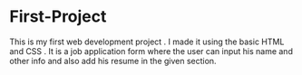 # First-Project
This is my first web development project . I made it using the basic HTML and CSS . 
It is a job application form where the user can input his name and other info and also add his resume in the given section.
